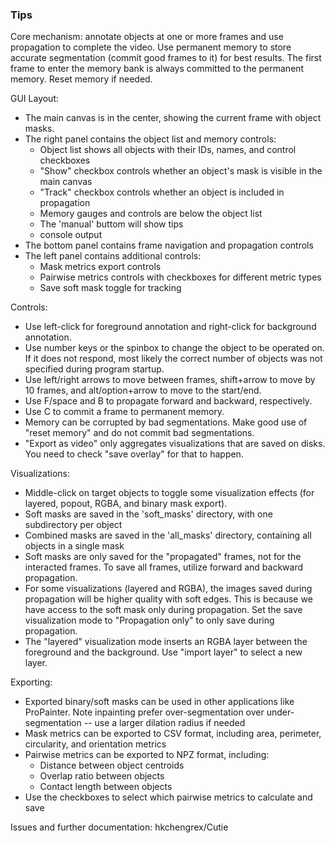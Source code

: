 ### Tips

Core mechanism: annotate objects at one or more frames and use propagation to complete the video.
Use permanent memory to store accurate segmentation (commit good frames to it) for best results.
The first frame to enter the memory bank is always committed to the permanent memory.
Reset memory if needed.

GUI Layout:

- The main canvas is in the center, showing the current frame with object masks.
- The right panel contains the object list and memory controls:
  - Object list shows all objects with their IDs, names, and control checkboxes
  - "Show" checkbox controls whether an object's mask is visible in the main canvas
  - "Track" checkbox controls whether an object is included in propagation
  - Memory gauges and controls are below the object list
  - The 'manual' buttom will show tips 
  - console output
- The bottom panel contains frame navigation and propagation controls
- The left panel contains additional controls:
  - Mask metrics export controls
  - Pairwise metrics controls with checkboxes for different metric types
  - Save soft mask toggle for tracking

Controls:

- Use left-click for foreground annotation and right-click for background annotation.
- Use number keys or the spinbox to change the object to be operated on. If it does not respond, most likely the correct number of objects was not specified during program startup.
- Use left/right arrows to move between frames, shift+arrow to move by 10 frames, and alt/option+arrow to move to the start/end.
- Use F/space and B to propagate forward and backward, respectively.
- Use C to commit a frame to permanent memory.
- Memory can be corrupted by bad segmentations. Make good use of "reset memory" and do not commit bad segmentations.
- "Export as video" only aggregates visualizations that are saved on disks. You need to check "save overlay" for that to happen.

Visualizations:

- Middle-click on target objects to toggle some visualization effects (for layered, popout, RGBA, and binary mask export).
- Soft masks are saved in the 'soft_masks' directory, with one subdirectory per object
- Combined masks are saved in the 'all_masks' directory, containing all objects in a single mask
- Soft masks are only saved for the "propagated" frames, not for the interacted frames. To save all frames, utilize forward and backward propagation.
- For some visualizations (layered and RGBA), the images saved during propagation will be higher quality with soft edges. This is because we have access to the soft mask only during propagation. Set the save visualization mode to "Propagation only" to only save during propagation.
- The "layered" visualization mode inserts an RGBA layer between the foreground and the background. Use "import layer" to select a new layer.

Exporting:

- Exported binary/soft masks can be used in other applications like ProPainter. Note inpainting prefer over-segmentation over under-segmentation -- use a larger dilation radius if needed
- Mask metrics can be exported to CSV format, including area, perimeter, circularity, and orientation metrics
- Pairwise metrics can be exported to NPZ format, including:
  - Distance between object centroids
  - Overlap ratio between objects
  - Contact length between objects
- Use the checkboxes to select which pairwise metrics to calculate and save

Issues and further documentation: hkchengrex/Cutie
